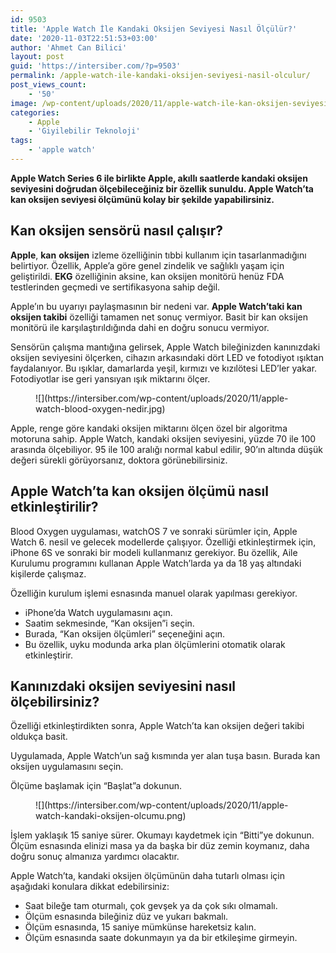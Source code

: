 ```yaml
---
id: 9503
title: 'Apple Watch İle Kandaki Oksijen Seviyesi Nasıl Ölçülür?'
date: '2020-11-03T22:51:53+03:00'
author: 'Ahmet Can Bilici'
layout: post
guid: 'https://intersiber.com/?p=9503'
permalink: /apple-watch-ile-kandaki-oksijen-seviyesi-nasil-olculur/
post_views_count:
    - '50'
image: /wp-content/uploads/2020/11/apple-watch-ile-kan-oksijen-seviyesi-nasil-olculur.png
categories:
    - Apple
    - 'Giyilebilir Teknoloji'
tags:
    - 'apple watch'
---
```


**Apple Watch Series 6 ile birlikte Apple, akıllı saatlerde kandaki oksijen seviyesini doğrudan ölçebileceğiniz bir özellik sunuldu. Apple Watch’ta kan oksijen seviyesi ölçümünü kolay bir şekilde yapabilirsiniz.**

## Kan oksijen sensörü nasıl çalışır?

**Apple**, **kan** **oksijen** izleme özelliğinin tıbbi kullanım için tasarlanmadığını belirtiyor. Özellik, Apple’a göre genel zindelik ve sağlıklı yaşam için geliştirildi. **EKG** özelliğinin aksine, kan oksijen monitörü henüz FDA testlerinden geçmedi ve sertifikasyona sahip değil.

Apple’ın bu uyarıyı paylaşmasının bir nedeni var. **Apple Watch’taki kan oksijen takibi** özelliği tamamen net sonuç vermiyor. Basit bir kan oksijen monitörü ile karşılaştırıldığında dahi en doğru sonucu vermiyor.

Sensörün çalışma mantığına gelirsek, Apple Watch bileğinizden kanınızdaki oksijen seviyesini ölçerken, cihazın arkasındaki dört LED ve fotodiyot ışıktan faydalanıyor. Bu ışıklar, damarlarda yeşil, kırmızı ve kızılötesi LED’ler yakar. Fotodiyotlar ise geri yansıyan ışık miktarını ölçer.

<figure class="wp-block-image size-large">![](https://intersiber.com/wp-content/uploads/2020/11/apple-watch-blood-oxygen-nedir.jpg)</figure>Apple, renge göre kandaki oksijen miktarını ölçen özel bir algoritma motoruna sahip. Apple Watch, kandaki oksijen seviyesini, yüzde 70 ile 100 arasında ölçebiliyor. 95 ile 100 aralığı normal kabul edilir, 90’ın altında düşük değeri sürekli görüyorsanız, doktora görünebilirsiniz.

## Apple Watch’ta kan oksijen ölçümü nasıl etkinleştirilir?

Blood Oxygen uygulaması, watchOS 7 ve sonraki sürümler için, Apple Watch 6. nesil ve gelecek modellerde çalışıyor. Özelliği etkinleştirmek için, iPhone 6S ve sonraki bir modeli kullanmanız gerekiyor. Bu özellik, Aile Kurulumu programını kullanan Apple Watch’larda ya da 18 yaş altındaki kişilerde çalışmaz.

Özelliğin kurulum işlemi esnasında manuel olarak yapılması gerekiyor.

- iPhone’da Watch uygulamasını açın.
- Saatim sekmesinde, “Kan oksijen”i seçin.
- Burada, “Kan oksijen ölçümleri” seçeneğini açın.
- Bu özellik, uyku modunda arka plan ölçümlerini otomatik olarak etkinleştirir.

## Kanınızdaki oksijen seviyesini nasıl ölçebilirsiniz?

Özelliği etkinleştirdikten sonra, Apple Watch’ta kan oksijen değeri takibi oldukça basit.

Uygulamada, Apple Watch’un sağ kısmında yer alan tuşa basın. Burada kan oksijen uygulamasını seçin.

Ölçüme başlamak için “Başlat”a dokunun.

<figure class="wp-block-image size-large">![](https://intersiber.com/wp-content/uploads/2020/11/apple-watch-kandaki-oksijen-olcumu.png)</figure>İşlem yaklaşık 15 saniye sürer. Okumayı kaydetmek için “Bitti”ye dokunun. Ölçüm esnasında elinizi masa ya da başka bir düz zemin koymanız, daha doğru sonuç almanıza yardımcı olacaktır.

Apple Watch’ta, kandaki oksijen ölçümünün daha tutarlı olması için aşağıdaki konulara dikkat edebilirsiniz:

- Saat bileğe tam oturmalı, çok gevşek ya da çok sıkı olmamalı.
- Ölçüm esnasında bileğiniz düz ve yukarı bakmalı.
- Ölçüm esnasında, 15 saniye mümkünse hareketsiz kalın.
- Ölçüm esnasında saate dokunmayın ya da bir etkileşime girmeyin.
